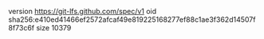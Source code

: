 version https://git-lfs.github.com/spec/v1
oid sha256:e410ed41466ef2572afcaf49e819225168277ef88c1ae3f362d14507f8f73c6f
size 10379
